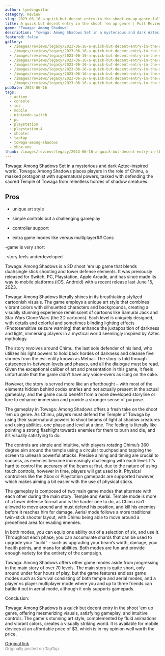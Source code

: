 ```yaml
---
author: lyndonguitar
category: Review
slug: 2023-06-16-a-quick-but-decent-entry-in-the-shoot-em-up-genre-full-review-towaga-among-shadows
title: A quick but decent entry in the shoot 'em up genre | Full Review - Towaga Among Shadows
game: 'Towaga: Among Shadows'
description: 'Towaga: Among Shadows Set in a mysterious and dark Aztec-inspired world, Towaga: Among Shadows places players in the role of Chimu, a masked protagonist with supernatural powers, tasked with defending the sacred Temple of Towaga from relentless hordes of shadow creatures.'
featured: false
gallery:
  - /images/reviews/legacy/2023-06-16-a-quick-but-decent-entry-in-the-shoot-em-up-genre--full-review---towaga-among-shadows-0.avif
  - /images/reviews/legacy/2023-06-16-a-quick-but-decent-entry-in-the-shoot-em-up-genre--full-review---towaga-among-shadows-1.avif
  - /images/reviews/legacy/2023-06-16-a-quick-but-decent-entry-in-the-shoot-em-up-genre--full-review---towaga-among-shadows-2.avif
  - /images/reviews/legacy/2023-06-16-a-quick-but-decent-entry-in-the-shoot-em-up-genre--full-review---towaga-among-shadows-3.avif
  - /images/reviews/legacy/2023-06-16-a-quick-but-decent-entry-in-the-shoot-em-up-genre--full-review---towaga-among-shadows-4.avif
  - /images/reviews/legacy/2023-06-16-a-quick-but-decent-entry-in-the-shoot-em-up-genre--full-review---towaga-among-shadows-5.avif
  - /images/reviews/legacy/2023-06-16-a-quick-but-decent-entry-in-the-shoot-em-up-genre--full-review---towaga-among-shadows-6.avif
  - /images/reviews/legacy/2023-06-16-a-quick-but-decent-entry-in-the-shoot-em-up-genre--full-review---towaga-among-shadows-7.avif
  - /images/reviews/legacy/2023-06-16-a-quick-but-decent-entry-in-the-shoot-em-up-genre--full-review---towaga-among-shadows-8.avif
pubDate: 2023-06-16
tags:
  - action
  - console
  - ios
  - mobile
  - nintendo-switch
  - pc
  - playstation
  - playstation-4
  - shooter
  - taptap
  - towaga-among-shadows
  - xbox-one
thumb: /images/reviews/legacy/2023-06-16-a-quick-but-decent-entry-in-the-shoot-em-up-genre--full-review---towaga-among-shadows-0.avif
---
```


Towaga: Among Shadows
Set in a mysterious and dark Aztec-inspired world, Towaga: Among Shadows places players in the role of Chimu, a masked protagonist with supernatural powers, tasked with defending the sacred Temple of Towaga from relentless hordes of shadow creatures.




## Pros



- unique art style


- simple controls but a challenging gameplay


- controller support


- extra game modes like versus multiplayer## Cons


-game is very short

-story feels underdeveloped

Towaga: Among Shadows is a  2D shoot 'em up game that blends dual/single stick shooting and tower defense elements. It was previously released for Switch, PC, Playstation, Apple Arcade, and has since made its way to mobile platforms (iOS, Android) with a recent release last June 15, 2023.

Towaga: Among Shadows literally shines in its breathtaking stylized cartoonish visuals. The game employs a unique art style that combines vibrant colors with silhouetted characters and backgrounds, creating a visually stunning experience reminiscent of cartoons like Samurai Jack and Star Wars Clone Wars (the 2D cartoons). Each level is uniquely designed, with details and colorful and sometimes blinding lighting effects (Photosensitive seizure warning) that enhance the juxtaposition of darkness and light, immersing players in a mystical world seemingly inspired by Aztec mythology.

The story revolves around Chimu, the last sole defender of his land, who utilizes his light powers to hold back hordes of darkness and cleanse five shrines from the evil entity known as Metnal. The story is told through cutscenes in-between levels and phases, and all the dialogue must be read. Given the exceptional caliber of art and presentation in this game, it feels unfortunate that the game didn’t have any voice-overs as icing on the cake.

However, the story is served more like an afterthought – with most of the elements hidden behind codex entries and not actually present in the actual gameplay, and the game could benefit from a more developed storyline or lore to enhance immersion and provide a stronger sense of purpose.

The gameplay in Towaga: Among Shadows offers a fresh take on the shoot 'em up genre. As Chimu, players must defend the Temple of Towaga by using their supernatural powers to shoot beams of light at shadow creatures and using abilities, one phase and level at a time. The feeling is literally like pointing a strong flashlight towards enemies for them to burn and die, and it’s visually satisfying to do.

The controls are simple and intuitive, with players rotating Chimu’s 360 degree aim around the temple using a circular touchpad and tapping the screen to unleash powerful attacks. Precise aiming and timing are crucial to success, as enemies become increasingly challenging with each level. It’s hard to control the accuracy of the beam at first, due to the nature of using touch controls, however in time, players will get used to it. Physical controllers like the Xbox or Playstation gamepads are supported however, which makes aiming a bit easier with the use of physical sticks.

The gameplay is composed of two main game modes that alternate with each other during the main story: Temple and Aerial. Temple mode is more of a tower defense format and is the harder one to do, as Chimu isn’t allowed to move around and must defend his position, and kill his enemies before it reaches him for damage. Aerial mode follows a more traditional twin-stick shooter layout, with Chimu being able to move around a predefined area for evading enemies.

In both modes, you can equip one ability out of a selection of six, and use it. Throughout each phase, you can accumulate shards that can be used to upgrade your “build” - such as upgrading your beam’s width, damage, your health points, and mana for abilities. Both modes are fun and provide enough variety for the entirety of the campaign.

Towaga: Among Shadows offers other game modes aside from progressing in the main story of over 70 levels. The main story is quite short, only around under four hours of play, but the game features endless game modes such as Survival consisting of both temple and aerial modes, and a player vs player multiplayer mode where you and up to three friends can battle it out in aerial mode, although it only supports gamepads.

Conclusion:

Towaga: Among Shadows is a quick but decent entry in the shoot 'em up genre, offering mesmerizing visuals, satisfying gameplay, and intuitive controls. The game's stunning art style, complemented by fluid animations and vibrant colors, creates a visually striking world. It is available for mobile devices at an affordable price of $3, which is in my opinion well worth the price.

[Original link](https://www.taptap.io/post/5822093)<br><span style="font-size: 0.95em; color: #888;">Originally posted on TapTap.</span>
